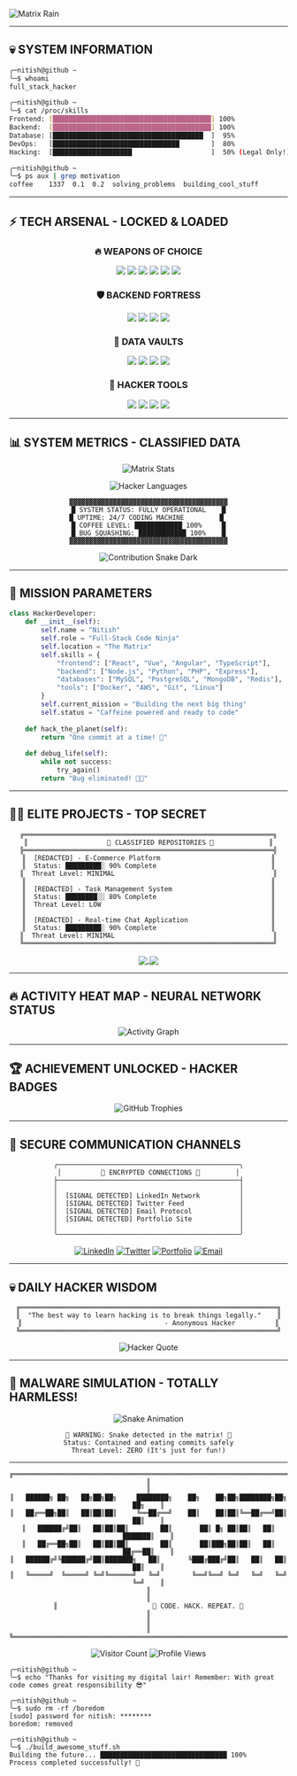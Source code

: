

![Matrix Rain](https://media.giphy.com/media/3o7qDSOvfaCO9b3MlO/giphy.gif)

</div>

---

## 💀 SYSTEM INFORMATION

<div align="left">

```bash
╭─nitish@github ~
╰─$ whoami
full_stack_hacker

╭─nitish@github ~
╰─$ cat /proc/skills
Frontend: [████████████████████████████████████████] 100%
Backend:  [████████████████████████████████████████] 100%
Database: [██████████████████████████████████████  ]  95%
DevOps:   [████████████████████████████████        ]  80%
Hacking:  [████████████████████                    ]  50% (Legal Only!)

╭─nitish@github ~
╰─$ ps aux | grep motivation
coffee    1337  0.1  0.2  solving_problems  building_cool_stuff
```

</div>

---

## ⚡ TECH ARSENAL - LOCKED & LOADED

<div align="center">

### 🔥 WEAPONS OF CHOICE

<img src="https://img.shields.io/badge/JavaScript-000000?style=for-the-badge&logo=javascript&logoColor=F7DF1E" />
<img src="https://img.shields.io/badge/TypeScript-000000?style=for-the-badge&logo=typescript&logoColor=3178C6" />
<img src="https://img.shields.io/badge/Python-000000?style=for-the-badge&logo=python&logoColor=3776AB" />
<img src="https://img.shields.io/badge/React-000000?style=for-the-badge&logo=react&logoColor=61DAFB" />
<img src="https://img.shields.io/badge/Vue.js-000000?style=for-the-badge&logo=vue.js&logoColor=4FC08D" />
<img src="https://img.shields.io/badge/Node.js-000000?style=for-the-badge&logo=node.js&logoColor=339933" />

### 🛡️ BACKEND FORTRESS

<img src="https://img.shields.io/badge/Express-000000?style=for-the-badge&logo=express&logoColor=FFFFFF" />
<img src="https://img.shields.io/badge/Django-000000?style=for-the-badge&logo=django&logoColor=092E20" />
<img src="https://img.shields.io/badge/Laravel-000000?style=for-the-badge&logo=laravel&logoColor=FF2D20" />
<img src="https://img.shields.io/badge/GraphQL-000000?style=for-the-badge&logo=graphql&logoColor=E10098" />

### 💾 DATA VAULTS

<img src="https://img.shields.io/badge/MySQL-000000?style=for-the-badge&logo=mysql&logoColor=4479A1" />
<img src="https://img.shields.io/badge/PostgreSQL-000000?style=for-the-badge&logo=postgresql&logoColor=336791" />
<img src="https://img.shields.io/badge/MongoDB-000000?style=for-the-badge&logo=mongodb&logoColor=47A248" />
<img src="https://img.shields.io/badge/Redis-000000?style=for-the-badge&logo=redis&logoColor=DC382D" />

### 🔧 HACKER TOOLS

<img src="https://img.shields.io/badge/Docker-000000?style=for-the-badge&logo=docker&logoColor=2496ED" />
<img src="https://img.shields.io/badge/Linux-000000?style=for-the-badge&logo=linux&logoColor=FCC624" />
<img src="https://img.shields.io/badge/Git-000000?style=for-the-badge&logo=git&logoColor=F05032" />
<img src="https://img.shields.io/badge/AWS-000000?style=for-the-badge&logo=amazonaws&logoColor=FF9900" />

</div>

---

## 📊 SYSTEM METRICS - CLASSIFIED DATA

<div align="center">

![Matrix Stats](https://github-readme-stats.vercel.app/api?username=thenitishmind&show_icons=true&theme=chartreuse-dark&hide_border=true&bg_color=000000&title_color=00FF41&text_color=00FF41&icon_color=00FF41&border_color=00FF41)

![Hacker Languages](https://github-readme-stats.vercel.app/api/top-langs/?username=thenitishmind&layout=compact&theme=chartreuse-dark&hide_border=true&bg_color=000000&title_color=00FF41&text_color=00FF41&border_color=00FF41)

</div>

<div align="center">

```
▓▓▓▓▓▓▓▓▓▓▓▓▓▓▓▓▓▓▓▓▓▓▓▓▓▓▓▓▓▓▓▓▓▓▓▓▓▓▓▓
█ SYSTEM STATUS: FULLY OPERATIONAL    █
█ UPTIME: 24/7 CODING MACHINE         █ 
█ COFFEE LEVEL: ████████████ 100%     █
█ BUG SQUASHING: ████████████ 100%    █
▓▓▓▓▓▓▓▓▓▓▓▓▓▓▓▓▓▓▓▓▓▓▓▓▓▓▓▓▓▓▓▓▓▓▓▓▓▓▓▓
```

![Contribution Snake Dark](https://raw.githubusercontent.com/thenitishmind/thenitishmind/output/github-contribution-grid-snake-dark.svg)

</div>

---

## 🎯 MISSION PARAMETERS

<div align="left">

```python
class HackerDeveloper:
    def __init__(self):
        self.name = "Nitish"
        self.role = "Full-Stack Code Ninja"
        self.location = "The Matrix"
        self.skills = {
            "frontend": ["React", "Vue", "Angular", "TypeScript"],
            "backend": ["Node.js", "Python", "PHP", "Express"],
            "databases": ["MySQL", "PostgreSQL", "MongoDB", "Redis"],
            "tools": ["Docker", "AWS", "Git", "Linux"]
        }
        self.current_mission = "Building the next big thing"
        self.status = "Caffeine powered and ready to code"
    
    def hack_the_planet(self):
        return "One commit at a time! 🚀"
    
    def debug_life(self):
        while not success:
            try_again()
        return "Bug eliminated! 🐛💥"
```

</div>

---

## 🏴‍☠️ ELITE PROJECTS - TOP SECRET

<div align="center">

```
╔═══════════════════════════════════════════════════════════════╗
║                    🚨 CLASSIFIED REPOSITORIES 🚨              ║
╠═══════════════════════════════════════════════════════════════╣
║  [REDACTED] - E-Commerce Platform                            ║
║  Status: █████████░ 90% Complete                             ║
║  Threat Level: MINIMAL                                        ║
║                                                              ║
║  [REDACTED] - Task Management System                         ║
║  Status: ████████░░ 80% Complete                             ║
║  Threat Level: LOW                                           ║
║                                                              ║
║  [REDACTED] - Real-time Chat Application                     ║
║  Status: █████████░ 90% Complete                             ║
║  Threat Level: MINIMAL                                        ║
╚═══════════════════════════════════════════════════════════════╝
```

<a href="https://github.com/thenitishmind/project1">
  <img align="center" src="https://github-readme-stats.vercel.app/api/pin/?username=thenitishmind&repo=project1&theme=chartreuse-dark&hide_border=true&bg_color=000000&title_color=00FF41&text_color=00FF41&icon_color=00FF41" />
</a>
<a href="https://github.com/thenitishmind/project2">
  <img align="center" src="https://github-readme-stats.vercel.app/api/pin/?username=thenitishmind&repo=project2&theme=chartreuse-dark&hide_border=true&bg_color=000000&title_color=00FF41&text_color=00FF41&icon_color=00FF41" />
</a>

</div>

---

## 🔥 ACTIVITY HEAT MAP - NEURAL NETWORK STATUS

<div align="center">

![Activity Graph](https://github-readme-activity-graph.vercel.app/graph?username=thenitishmind&theme=github-compact&bg_color=000000&color=00FF41&line=00FF00&point=39FF14&area_color=001100&title_color=00FF41&area=true&hide_border=false&custom_title=🔥%20NEURAL%20ACTIVITY%20DETECTED%20🔥)

</div>

---

## 🏆 ACHIEVEMENT UNLOCKED - HACKER BADGES

<div align="center">

![GitHub Trophies](https://github-profile-trophy.vercel.app/?username=thenitishmind&theme=matrix&no-frame=false&no-bg=false&margin-w=4&row=2&column=4)

</div>

---

## 📡 SECURE COMMUNICATION CHANNELS

<div align="center">

```
╭──────────────────────────────────────────────╮
│          🔐 ENCRYPTED CONNECTIONS 🔐         │
├──────────────────────────────────────────────┤
│                                              │
│  [SIGNAL DETECTED] LinkedIn Network          │
│  [SIGNAL DETECTED] Twitter Feed              │
│  [SIGNAL DETECTED] Email Protocol            │
│  [SIGNAL DETECTED] Portfolio Site            │
│                                              │
╰──────────────────────────────────────────────╯
```

[![LinkedIn](https://img.shields.io/badge/LinkedIn-000000?style=for-the-badge&logo=linkedin&logoColor=00FF41)](https://linkedin.com/in/yourprofile)
[![Twitter](https://img.shields.io/badge/Twitter-000000?style=for-the-badge&logo=twitter&logoColor=00FF41)](https://twitter.com/yourhandle)
[![Portfolio](https://img.shields.io/badge/Portfolio-000000?style=for-the-badge&logo=firefox&logoColor=00FF41)](https://yourportfolio.com)
[![Email](https://img.shields.io/badge/Gmail-000000?style=for-the-badge&logo=gmail&logoColor=00FF41)](mailto:your.email@example.com)

</div>

---

## 💀 DAILY HACKER WISDOM

<div align="center">

```
╔═════════════════════════════════════════════════════════════════╗
║  "The best way to learn hacking is to break things legally."    ║
║                                    - Anonymous Hacker          ║
╚═════════════════════════════════════════════════════════════════╝
```

![Hacker Quote](https://quotes-github-readme.vercel.app/api?type=horizontal&theme=dark&border=true)

</div>

---

## 🐍 MALWARE SIMULATION - TOTALLY HARMLESS!

<div align="center">

![Snake Animation](https://raw.githubusercontent.com/thenitishmind/thenitishmind/output/github-contribution-grid-snake-dark.svg)

```
🚨 WARNING: Snake detected in the matrix! 🚨
Status: Contained and eating commits safely
Threat Level: ZERO (It's just for fun!)
```

</div>

---

<div align="center">

```
╔═══════════════════════════════════════════════════════════════════════════════╗
║                                                                               ║
║   ██████╗ ██╗   ██╗██╗██╗     ████████╗    ██╗    ██╗██╗████████╗██╗  ██╗    ║
║   ██╔══██╗██║   ██║██║██║     ╚══██╔══╝    ██║    ██║██║╚══██╔══╝██║  ██║    ║
║   ██████╔╝██║   ██║██║██║        ██║       ██║ █╗ ██║██║   ██║   ███████║    ║
║   ██╔══██╗██║   ██║██║██║        ██║       ██║███╗██║██║   ██║   ██╔══██║    ║
║   ██████╔╝╚██████╔╝██║███████╗   ██║       ╚███╔███╔╝██║   ██║   ██║  ██║    ║
║   ╚═════╝  ╚═════╝ ╚═╝╚══════╝   ╚═╝        ╚══╝╚══╝ ╚═╝   ╚═╝   ╚═╝  ╚═╝    ║
║                                                                               ║
║                        🚀 CODE. HACK. REPEAT. 🚀                             ║
║                                                                               ║
╚═══════════════════════════════════════════════════════════════════════════════╝
```

![Visitor Count](https://komarev.com/ghpvc/?username=thenitishmind&color=brightgreen&style=for-the-badge&label=SYSTEMS+ACCESSED)
![Profile Views](https://hits.seeyoufarm.com/api/count/incr/badge.svg?url=https%3A%2F%2Fgithub.com%2Fthenitishmind&count_bg=%2300FF41&title_bg=%23000000&icon=github.svg&icon_color=%2300FF41&title=INFILTRATIONS&edge_flat=false)

</div>

```
╭─nitish@github ~
╰─$ echo "Thanks for visiting my digital lair! Remember: With great code comes great responsibility 😎"

╭─nitish@github ~
╰─$ sudo rm -rf /boredom
[sudo] password for nitish: ********
boredom: removed

╭─nitish@github ~
╰─$ ./build_awesome_stuff.sh
Building the future... ████████████████████████████████ 100%
Process completed successfully! 🎉
```
